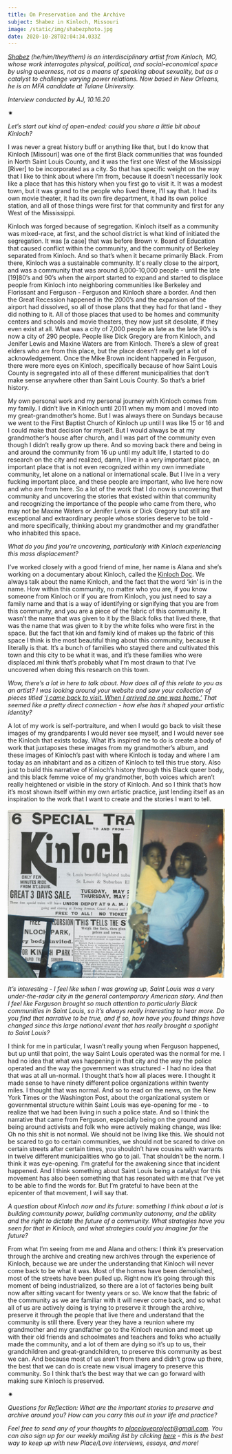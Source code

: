 ```yaml
---
title: On Preservation and the Archive
subject: Shabez in Kinloch, Missouri
image: /static/img/shabezphoto.jpg
date: 2020-10-28T02:04:34.033Z
---
```

*[Shabez](http://shabezj.com/) (he/him/they/them) is an interdisciplinary artist from Kinloch, MO, whose work interrogates physical, political, and social-economical space by using queerness, not as a means of speaking about sexuality, but as a catalyst to challenge varying power relations. Now based in New Orleans, he is an MFA candidate at Tulane University.*

*Interview conducted by AJ, 10.16.20*

<div>✷</div>

*Let’s start out kind of open-ended: could you share a little bit about Kinloch?*

I was never a great history buff or anything like that, but I do know that Kinloch \[Missouri] was one of the first Black communities that was founded in North Saint Louis County, and it was the first one West of the Mississippi \[River] to be incorporated as a city. So that has specific weight on the way that I like to think about where I’m from, because it doesn’t necessarily look like a place that has this history when you first go to visit it. It was a modest town, but it was grand to the people who lived there, I’ll say that. It had its own movie theater, it had its own fire department, it had its own police station, and all of those things were first for that community and first for any West of the Mississippi.

Kinloch was forged because of segregation. Kinloch itself as a community was mixed-race, at first, and the school district is what kind of initiated the segregation. It was \[a case] that was before Brown v. Board of Education that caused conflict within the community, and the community of Berkeley separated from Kinloch. And so that’s when it became primarily Black. From there, Kinloch was a sustainable community. It's really close to the airport, and was a community that was around 8,000-10,000 people - until the late \[19]80’s and 90’s when the airport started to expand and started to displace people from Kinloch into neighboring communities like Berkeley and Florissant and Ferguson - Ferguson and Kinloch share a border. And then the Great Recession happened in the 2000’s and the expansion of the airport had dissolved, so all of those plans that they had for that land - they did nothing to it. All of those places that used to be homes and community centers and schools and movie theaters, they now just sit desolate, if they even exist at all. What was a city of 7,000 people as late as the late 90’s is now a city of 290 people. People like Dick Gregory are from Kinloch, and Jenifer Lewis and Maxine Waters are from Kinloch. There’s a slew of great elders who are from this place, but the place doesn’t really get a lot of acknowledgement. Once the Mike Brown incident happened in Ferguson, there were more eyes on Kinloch, specifically because of how Saint Louis County is segregated into all of these different municipalities that don’t make sense anywhere other than Saint Louis County. So that’s a brief history.

My own personal work and my personal journey with Kinloch comes from my family. I didn’t live in Kinloch until 2011 when my mom and I moved into my great-grandmother’s home. But I was always there on Sundays because we went to the First Baptist Church of Kinloch up until I was like 15 or 16 and I could make that decision for myself. But I would always be at my grandmother’s house after church, and I was part of the community even though I didn’t really grow up there. And so moving back there and being in and around the community from 16 up until my adult life, I started to do research on the city and realized, damn, I live in a very important place, an important place that is not even recognized within my own immediate community, let alone on a national or international scale. But I live in a very fucking important place, and these people are important, who live here now and who are from here. So a lot of the work that I do now is uncovering that community and uncovering the stories that existed within that community and recognizing the importance of the people who came from there, who may not be Maxine Waters or Jenifer Lewis or Dick Gregory but still are exceptional and extraordinary people whose stories deserve to be told - and more specifically, thinking about my grandmother and my grandfather who inhabited this space.

*What do you find you’re uncovering, particularly with Kinloch experiencing this mass displacement?*

I’ve worked closely with a good friend of mine, her name is Alana and she’s working on a documentary about Kinloch, called the [Kinloch Doc](http://thekinlochdoc.com/970-2). We always talk about the name Kinloch, and the fact that the word ‘kin’ is in the name. How within this community, no matter who you are, if you know someone from Kinloch or if you are from Kinloch, you just need to say a family name and that is a way of identifying or signifying that you are from this community, and you are a piece of the fabric of this community. It wasn’t the name that was given to it by the Black folks that lived there, that was the name that was given to it by the white folks who were first in the space. But the fact that kin and family kind of makes up the fabric of this space I think is the most beautiful thing about this community, because it literally is that. It’s a bunch of families who stayed there and cultivated this town and this city to be what it was, and it’s these families who were displaced.mI think that’s probably what I’m most drawn to that I’ve uncovered when doing this research on this town.

*Wow, there’s a lot in here to talk about. How does all of this relate to you as an artist? I was looking around your website and saw your collection of pieces titled [‘I came back to visit. When I arrived no one was home.’](http://shabezj.com/new-page) That seemed like a pretty direct connection - how else has it shaped your artistic identity?*

A lot of my work is self-portraiture, and when I would go back to visit these images of my grandparents I would never see myself, and I would never see the Kinloch that exists today. What it’s inspired me to do is create a body of work that juxtaposes these images from my grandmother’s album, and these images of Kinloch’s past with where Kinloch is today and where I am today as an inhabitant and as a citizen of Kinloch to tell this true story. Also just to build this narrative of Kinloch’s history through this Black queer body, and this black femme voice of my grandmother, both voices which aren’t really heightened or visible in the story of Kinloch. And so I think that’s how it’s most shown itself within my own artistic practice, just lending itself as an inspiration to the work that I want to create and the stories I want to tell.

![](/static/img/kinloch_collage_no_1.jpg)

*It’s interesting - I feel like when I was growing up, Saint Louis was a very under-the-radar city in the general contemporary American story. And then I feel like Ferguson brought so much attention to particularly Black communities in Saint Louis, so it’s always really interesting to hear more. Do you find that narrative to be true, and if so, how have you found things have changed since this large national event that has really brought a spotlight to Saint Louis?*

I think for me in particular, I wasn’t really young when Ferguson happened, but up until that point, the way Saint Louis operated was the normal for me. I had no idea that what was happening in that city and the way the police operated and the way the government was structured - I had no idea that that was at all un-normal. I thought that’s how all places were. I thought it made sense to have ninety different police organizations within twenty miles. I thought that was normal. And so to read on the news, on the New York Times or the Washington Post, about the organizational system or governmental structure within Saint Louis was eye-opening for me - to realize that we had been living in such a police state. And so I think the narrative that came from Ferguson, especially being on the ground and being around activists and folk who were actively making change, was like: Oh no this shit is not normal. We should not be living like this. We should not be scared to go to certain communities, we should not be scared to drive on certain streets after certain times, you shouldn’t have cousins with warrants in twelve different municipalities who go to jail. That shouldn’t be the norm. I think it was eye-opening. I’m grateful for the awakening since that incident happened. And I think something about Saint Louis being a catalyst for this movement has also been something that has resonated with me that I’ve yet to be able to find the words for. But I’m grateful to have been at the epicenter of that movement, I will say that. 

*A question about Kinloch now and its future: something I think about a lot is building community power, building community autonomy, and the ability and the right to dictate the future of a community. What strategies have you seen for that in Kinloch, and what strategies could you imagine for the future?*

From what I’m seeing from me and Alana and others: I think it’s preservation through the archive and creating new archives through the experience of Kinloch, because we are under the understanding that Kinloch will never come back to be what it was. Most of the homes have been demolished, most of the streets have been pulled up. Right now it’s going through this moment of being industrialized, so there are a lot of factories being built now after sitting vacant for twenty years or so. We know that the fabric of the community as we are familiar with it will never come back, and so what all of us are actively doing is trying to preserve it through the archive, preserve it through the people that live there and understand that the community is still there. Every year they have a reunion where my grandmother and my grandfather go to the Kinloch reunion and meet up with their old friends and schoolmates and teachers and folks who actually made the community, and a lot of them are dying so it’s up to us, their grandchildren and great-grandchildren, to preserve this community as best we can. And because most of us aren’t from there and didn’t grow up there, the best that we can do is create new visual imagery to preserve this community. So I think that’s the best way that we can go forward with making sure Kinloch is preserved.

<div>✷</div>

*Questions for Reflection: What are the important stories to preserve and archive around you? How can you carry this out in your life and practice?*

*Feel free to send any of your thoughts to [placeloveproject@gmail.com](mailto:placeloveproject@gmail.com). You can also sign up for our weekly mailing list by clicking [here](https://placeloveproject.substack.com/welcome) - this is the best way to keep up with new Place/Love interviews, essays, and more!*